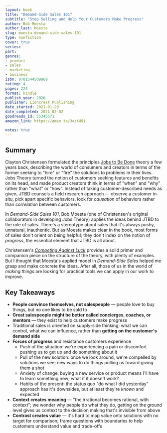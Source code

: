 ```yaml
---
layout: book
title: "Demand-Side Sales 101"
subtitle: "Stop Selling and Help Your Customers Make Progress"
author: Bob Moesta
author_last: Moesta
slug: moesta-demand-side-sales-101
type: nonfiction
cover: true
series: 
part: 
genres:
- product
- sales
- marketing
- business
isbn: 9781544509969
rating: 4
pages: 224
format: kindle
publish_year: 2020
publisher: Lioncrest Publishing
date_started: 2021-01-29
date_completed: 2021-02-02
goodreads_id: 55345571
amazon_link: https://amzn.to/3asX49i

notes: true
---
```


## Summary

Clayton Christensen formulated the principles [Jobs to Be Done](https://jtbd.info/2-what-is-jobs-to-be-done-jtbd-796b82081cca "What is Jobs to be Done?") theory a few years back, describing the world of consumers and creators in terms of the former seeking to "hire" or "fire" the solutions to problems in their lives. Jobs Theory turned the notion of customers seeking features and benefits on its head, and made product creators think in terms of "when" and "why" rather than "what" or "how". Instead of taking customer-described needs as given, JTBD counsels a field research approach — observe a customer in-situ, pick apart specific behaviors, look for _causation_ of behaviors rather than _correlation_ between customers.

In _Demand-Side Sales 101_, Bob Moesta (one of Christensen's original collaborators in developing Jobs Theory) applies the ideas behind JTBD to the role of sales. There's a stereotype about sales that it's always pushy, unnatural, inauthentic. But as Moesta makes clear in the book, most forms of sales don't orient on being helpful; they don't index on the notion of _progress_, the essential element that JTBD is all about.

Christensen's _[Competing Against Luck](/books/christensen-competing-against-luck/ "Competing Against Luck")_ provides a solid primer and companion piece on the structure of the theory, with plenty of examples. But I thought that Moesta's applied model in _Demand-Side Sales_ helped me grasp and make concrete the ideas. After all, those of us in the world of _making things_ are looking for practical tools we can apply in our work to improve.

## Key Takeaways

* **People convince themselves, not salespeople** — people love to buy things, but no one likes to be sold to
* **Great salespeople might be better called concierges, coaches, or mentors** — they exist to help customers make progress
* Traditional sales is oriented on supply-side thinking; what we can control, what we can influence, rather than **getting on the customer's demand side**
* **Forces of progress** and resistance customers experience
  * Push of the situation: we're experiencing a pain or discomfort pushing us to get up and do something about it
  * Pull of the new solution: once we look around, we're compelled by solutions we see; new ways to do things pulling us toward giving them a shot
  * Anxiety of change: buying a new service or product means I'll have to learn something new; what if it doesn't work?
  * Habits of the present: the status quo "do what I did yesterday" approach has it's downsides, but at least they're _known_ and expected
* **Context creates meaning** — "the irrational becomes rational, with context"; we wonder why people do what they do, getting on the ground level gives us context to the decision making that's invisible from above
* **Contrast creates value** — it's hard to map value onto solutions with no target for comparison; frame questions with boundaries to help customers understand value and trade-offs
